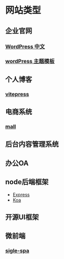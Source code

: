 # 网站类型

## 企业官网

### 

### [WordPress 中文](https://cn.wordpress.org/)
### [wordPress 主题模板](https://cn.wordpress.org/themes/)

## 个人博客

### [vitepress](https://vitepress.vuejs.org/)

## 电商系统

### [mall](https://github.com/macrozheng/mall)

## 后台内容管理系统

## 办公OA


## node后端框架

- [Express](http://expressjs.jser.us/)
- [Koa](https://koa.bootcss.com/#)

## 开源UI框架


## 微前端
### [sigle-spa](https://zh-hans.single-spa.js.org/)


